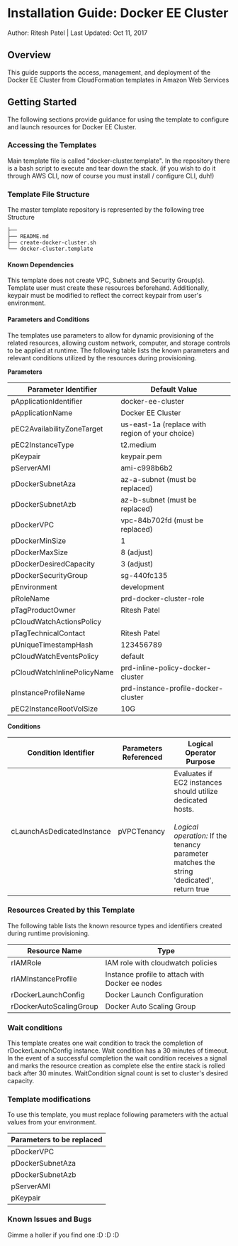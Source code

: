 # Installation Guide: Docker EE Cluster

Author: Ritesh Patel | Last Updated: Oct 11, 2017

## Overview

This guide supports the access, management, and deployment of the Docker EE Cluster from CloudFormation templates in Amazon Web Services

## Getting Started

The following sections provide guidance for using the template to configure and launch resources for Docker EE Cluster.

### Accessing the Templates

Main template file is called "docker-cluster.template". In the repository there is a bash
script to execute and tear down the stack. (if you wish to do it through AWS CLI, now of course you must install / configure CLI, duh!)

### Template File Structure

The master template repository is represented by the following tree Structure
```
├──
├── README.md
├── create-docker-cluster.sh
└── docker-cluster.template

```

#### Known Dependencies

This template does not create VPC, Subnets and Security Group(s). Template user must create these resources beforehand. Additionally, keypair must be modified to reflect the correct keypair from user's environment.

#### Parameters and Conditions

The templates use parameters to allow for dynamic provisioning of the related resources, allowing custom network, computer, and storage controls to be applied at runtime. The following table lists the known parameters and relevant conditions utilized by the resources during provisioning.

__Parameters__

| Parameter Identifier | Default Value |
|----------------------|---------------|
| pApplicationIdentifier | docker-ee-cluster |
| pApplicationName | Docker EE Cluster |
| pEC2AvailabilityZoneTarget | us-east-1a (replace with region of your choice) |
| pEC2InstanceType | t2.medium |
| pKeypair | keypair.pem |
| pServerAMI | ami-c998b6b2 |
| pDockerSubnetAza | az-a-subnet (must be replaced) |
| pDockerSubnetAzb | az-b-subnet (must be replaced) |
| pDockerVPC | vpc-84b702fd (must be replaced) |
| pDockerMinSize | 1 |
| pDockerMaxSize | 8 (adjust) |
| pDockerDesiredCapacity | 3 (adjust) |
| pDockerSecurityGroup | sg-440fc135 |
| pEnvironment | development |
| pRoleName | prd-docker-cluster-role |
| pTagProductOwner | Ritesh Patel |
| pCloudWatchActionsPolicy | | |  |
| pTagTechnicalContact | Ritesh Patel |
| pUniqueTimestampHash | 123456789 |
| pCloudWatchEventsPolicy | default |
| pCloudWatchInlinePolicyName | prd-inline-policy-docker-cluster |
| pInstanceProfileName | prd-instance-profile-docker-cluster |
| pEC2InstanceRootVolSize | 10G |
__Conditions__

| Condition Identifier | Parameters Referenced | Logical Operator Purpose |
|----------------------|----------------------|--------------------------|
| cLaunchAsDedicatedInstance | pVPCTenancy | Evaluates if EC2 instances should utilize dedicated hosts. <br><br>_Logical operation:_ If the tenancy parameter matches the string 'dedicated', return true |

### Resources Created by this Template

The following table lists the known resource types and identifiers created during runtime provisioning.

| Resource Name | Type |
|---------------|------|
| rIAMRole | IAM role with cloudwatch policies |
| rIAMInstanceProfile | Instance profile to attach with Docker ee nodes |
| rDockerLaunchConfig | Docker Launch Configuration |
| rDockerAutoScalingGroup | Docker Auto Scaling Group |

### Wait conditions

This template creates one wait condition to track the completion of rDockerLaunchConfig instance. Wait condition has a 30 minutes of timeout. In the event of a successful completion the wait condition receives a signal and marks the resource creation as complete else the entire stack is rolled back after 30 minutes. WaitCondition signal count is set to cluster's desired capacity.


### Template modifications

To use this template, you must replace following parameters with the actual values from your environment.

| Parameters to be replaced |
|-----------|
| pDockerVPC |
| pDockerSubnetAza |
| pDockerSubnetAzb |
| pServerAMI |
| pKeypair |

### Known Issues and Bugs
Gimme a holler if you find one :D :D :D
